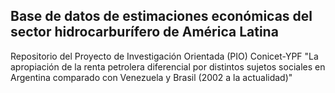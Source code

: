 
## Base de datos de estimaciones económicas del sector hidrocarburífero de América Latina
Repositorio del Proyecto de Investigación Orientada (PIO) Conicet-YPF "La apropiación de la renta petrolera diferencial por distintos sujetos sociales en Argentina comparado con Venezuela y Brasil (2002 a la actualidad)"